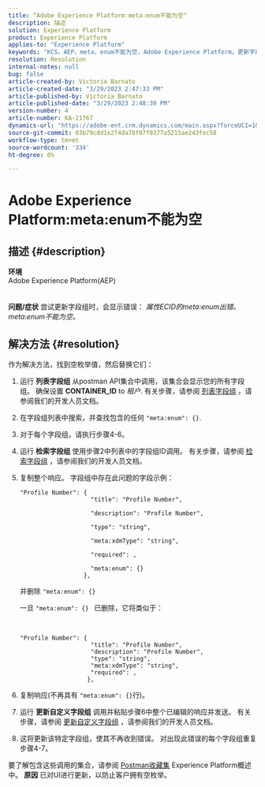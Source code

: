 ```yaml
---
title: “Adobe Experience Platform:meta:enum不能为空"
description: 描述
solution: Experience Platform
product: Experience Platform
applies-to: "Experience Platform"
keywords: "KCS，AEP，meta，enum不能为空，Adobe Experience Platform，更新字段组，解决方法，疑难解答"
resolution: Resolution
internal-notes: null
bug: false
article-created-by: Victoria Barnato
article-created-date: "3/29/2023 2:47:33 PM"
article-published-by: Victoria Barnato
article-published-date: "3/29/2023 2:48:39 PM"
version-number: 4
article-number: KA-21767
dynamics-url: "https://adobe-ent.crm.dynamics.com/main.aspx?forceUCI=1&pagetype=entityrecord&etn=knowledgearticle&id=474378a0-40ce-ed11-b597-6045bd006268"
source-git-commit: 03b79cdd1e2f4da78f07f0377a5215ae243fec58
workflow-type: tm+mt
source-wordcount: '334'
ht-degree: 0%

---
```


# Adobe Experience Platform:meta:enum不能为空

## 描述 {#description}

<b>环境</b><br>Adobe Experience Platform(AEP)<br><br><br><b>问题/症状</b>
尝试更新字段组时，会显示错误： *属性ECID的meta:enum出错。 meta:enum不能为空。*


## 解决方法 {#resolution}


作为解决方法，找到空枚举值，然后替换它们：

1. 运行 <b>列表字段组</b> 从postman API集合中调用，该集合会显示您的所有字段组。 确保设置 <b>CONTAINER_ID</b> to *租户*. 有关步骤，请参阅 [列表字段组](https://developer.adobe.com/experience-platform-apis/references/schema-registry/#tag/Field-groups/operation/listFieldGroups) ，请参阅我们的开发人员文档。
2. 在字段组列表中搜索，并查找包含的任何 `"meta:enum": {}`.
3. 对于每个字段组，请执行步骤4-6。
4. 运行 <b>检索字段组</b> 使用步骤2中列表中的字段组ID调用。 有关步骤，请参阅 [检索字段组](https://developer.adobe.com/experience-platform-apis/references/schema-registry/#tag/Field-groups/operation/retrieveFieldGroup) ，请参阅我们的开发人员文档。
5. 复制整个响应。 字段组中存在此问题的字段示例：




   ```clike
   "Profile Number": { 
                       "title": "Profile Number",                                     
                       "description": "Profile Number",                                    
                       "type": "string",                                     
                       "meta:xdmType": "string",                                    
                       "required": ,                                    
                       "meta:enum": {}                               
                     },
   ```



   并删除 `"meta:enum": {}`



   一旦 `"meta:enum": {} ` 已删除，它将类似于：

    

   ```clike
   "Profile Number": {
                       "title": "Profile Number",
                       "description": "Profile Number",
                       "type": "string",
                       "meta:xdmType": "string",
                       "required": ,
                      },
   ```
6. 复制响应(不再具有 `"meta:enum": {}`行)。
7. 运行 <b>更新自定义字段组</b> 调用并粘贴步骤6中整个已编辑的响应并发送。 有关步骤，请参阅 [更新自定义字段组](https://developer.adobe.com/experience-platform-apis/references/schema-registry/#tag/Field-groups/operation/patchFieldGroup) ，请参阅我们的开发人员文档。
8. 这将更新该特定字段组，使其不再收到错误。 对出现此错误的每个字段组重复步骤4-7。


要了解包含这些调用的集合，请参阅 [Postman收藏集](https://experienceleague.adobe.com/docs/experience-platform/landing/platform-apis/postman.html?lang=en#collections) Experience Platform概述中。
<b>原因</b>
已对UI进行更新，以防止客户拥有空枚举。
